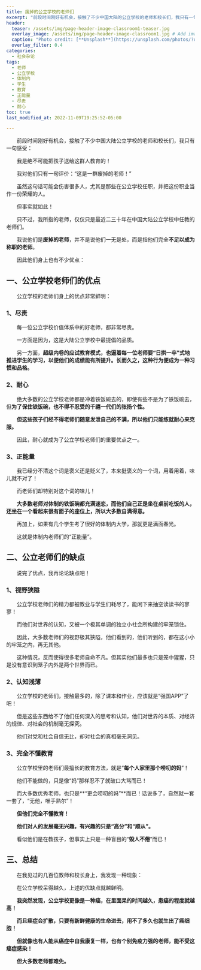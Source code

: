 ```yaml
---
title: 废掉的公立学校的老师们
excerpt: "前段时间刚好有机会，接触了不少中国大陆的公立学校的老师和校长们，我只有一句感受：我是绝不可能把孩子送给这群人教育的！"
header:
  teaser: /assets/img/page-header-image-classroom1-teaser.jpg
  overlay_image: /assets/img/page-header-image-classroom1.jpg # Add image post (optional)
  caption: "Photo credit: [**Unsplash**](https://unsplash.com/photos/?utm_source=unsplash&utm_medium=referral&utm_content=creditCopyText)"
  overlay_filter: 0.4
categories:
  - 社会杂论
tags: 
  - 老师
  - 公立学校
  - 体制内
  - 学生
  - 教育
  - 正能量
  - 尽责
  - 耐心
toc: true
last_modified_at: 2022-11-09T19:25:52-05:00

---
```


&emsp;&emsp;前段时间刚好有机会，接触了不少中国大陆公立学校的老师和校长们，我只有一句感受：

&emsp;&emsp;我是绝不可能把孩子送给这群人教育的！

&emsp;&emsp;我对他们只有一句评价：“这是一群废掉的老师！”

&emsp;&emsp;虽然这句话可能会伤害很多人，尤其是那些在公立学校任职，并把这份职业当作一份荣耀的人。

&emsp;&emsp;但事实就如此！

&emsp;&emsp;只不过，我所指的老师，仅仅只是最近二三十年在中国大陆公立学校中任教的老师们。

&emsp;&emsp;我说他们是**废掉的老师**，并不是说他们一无是处，而是指他们完全**不足以成为称职的老师**。

&emsp;&emsp;因此他们身上也有不少优点：

## 一、公立学校老师们的优点

&emsp;&emsp;公立学校的老师们身上的优点非常鲜明：

### 1、尽责

&emsp;&emsp;每一位公立学校价值体系中的好老师，都非常尽责。

&emsp;&emsp;一方面是因为，这是大陆公立学校中最提倡的品质。

&emsp;&emsp;另一方面，**超级内卷的应试教育模式，也逼着每一位老师要“日拱一卒”式地推进学生的学习，以便他们的成绩能有所提升。长而久之，这种行为便成为一种习惯和品格。**

### 2、耐心

&emsp;&emsp;绝大多数的公立学校老师都是冲着铁饭碗去的，即使有些不是为了铁饭碗去，但**为了保住铁饭碗，也不得不忍受的千禧一代们的张扬个性。**

&emsp;&emsp;**但这些孩子们经不得老师们随意发泄自己的不满，所以他们只能练就耐心来克服。**

&emsp;&emsp;因此，耐心就成为了公立学校老师们的重要优点之一。

### 3、正能量

&emsp;&emsp;我已经分不清这个词是褒义还是贬义了，本来挺褒义的一个词，用着用着，味儿就不对了！

&emsp;&emsp;而老师们却特别对这个词的味儿！

&emsp;&emsp;**大多数老师对体制的铁饭碗都充满迷恋，而他们自己正是坐在桌前吃饭的人，还坐在一个看起来很有面子的座位上，所以大多数自满得意。**

&emsp;&emsp;再加上，如果有几个学生考了很好的体制内大学，那就更是满面春光。

&emsp;&emsp;这就是体制内老师们的“正能量”。

## 二、公立老师们的缺点

&emsp;&emsp;说完了优点，我再论论缺点吧！

### 1、视野狭隘

&emsp;&emsp;公立学校老师们的精力都被教业与学生们耗尽了，能闲下来抽空读读书的寥寥！

&emsp;&emsp;而他们对世界的认知，又被一个极其单调的独立小社会所构建的牢笼锁住。

&emsp;&emsp;因此，大多数老师们的视野极其狭隘，他们看到的，他们听到的，都在这小小的牢笼之内，再无其他。

&emsp;&emsp;这种情况，反而使得很多老师自命不凡。但其实他们最多也只是笼中猩猩，只是没有意识到笼子内外是两个世界而已。

### 2、认知浅薄

&emsp;&emsp;公立学校的老师们，接触最多的，除了课本和作业，应该就是“强国APP”了吧！

&emsp;&emsp;但是这些东西给不了他们任何深入的思考和认知，他们对世界的本质、对经济的规律、对社会的机制毫无探究。

&emsp;&emsp;他们对党和社会自信无比，却对社会的真相毫无洞见。

### 3、完全不懂教育

&emsp;&emsp;公立学校里的老师们最擅长的教育方法，就是“**每个人家里那个唠叨的妈**”！

&emsp;&emsp;他们不能做的，只是像“妈”那样忍不了就破口大骂而已！

&emsp;&emsp;而大多数优秀老师，也只是**“更会唠叨的妈”**而已！话说多了，自然就一套一套了，“无他，唯手熟尔”！

&emsp;&emsp;**但他们完全不懂教育！**

&emsp;&emsp;**他们对人的发展毫无兴趣，有兴趣的只是“高分”和“顺从”。**

&emsp;&emsp;看似他们是在教孩子，但事实上只是一种盲目的“**毁人不倦**”而已！

## 三、总结

&emsp;&emsp;在我见过的几百位教师和校长身上，我发现一种现象：

&emsp;&emsp;在公立学校呆得越久，上述的优缺点就越鲜明。

&emsp;&emsp;**我突然发现，公立学校更像是一种癌，在里面呆的时间越久，患癌的程度就越高！**

&emsp;&emsp;**而且癌症会扩散，只要有新鲜健康的生命进去，用不了多久也就生出了癌细胞！**

&emsp;&emsp;**但就像也有人能从癌症中自我康复一样，也有个别免疫力强的老师，能不受这癌症感染！**

&emsp;&emsp;**但大多数老师都难免。**